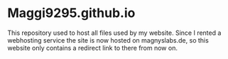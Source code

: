 # Maggi9295.github.io
This repository used to host all files used by my website.
Since I rented a webhosting service the site is now hosted on magnyslabs.de, so this website only contains a redirect link to there from now on.
